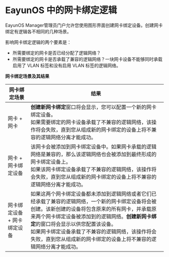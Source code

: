 # EayunOS 中的网卡绑定逻辑

EayunOS Manager管理员门户允许您使用图形界面创建网卡绑定设备。创建网卡绑定有逻辑各不相同的几种场景。

影响网卡绑定逻辑的两个要素是：

* 所需要绑定的网卡是否已经分配了逻辑网络？
* 所需要绑定的网卡是否承载了兼容的逻辑网络？一块网卡设备不能够同时承载启用了 VLAN 标签和没有启用 VLAN 标签的逻辑网络。

**网卡绑定场景及其结果**

|网卡绑定场景|结果|
|------------|----|
|网卡 + 网卡|**创建新网卡绑定**窗口将会显示，您可以配置一个新的网卡绑定设备。<br />如果需要绑定的网卡设备承载了不兼容的逻辑网络，该操作将会失败，直到您从组成新的网卡绑定的设备上将不兼容的逻辑网络分离才能成功。|
|网卡 + 网卡绑定设备|该网卡会被添加到网卡绑定设备中。如果网卡承载的逻辑网络是兼容的，那么该逻辑网络也会被添加到最终形成的网卡绑定设备上。<br />如果该网卡绑定设备承载了不兼容的逻辑网络，该操作将会失败，直到您从组成新的网卡绑定的设备上将不兼容的逻辑网络分离才能成功。|
|网卡绑定设备 + 网卡绑定设备|如果这两个网卡绑定设备都未添加到逻辑网络或者它们已经承载了兼容的逻辑网络，一个新的网卡绑定设备将会被创建。该新创建的设备将包含原来的所有网卡，并承载原来两个网卡绑定设备被添加到的逻辑网络。**创建新网卡绑定**的窗口将会显示以供您配置该设备。<br />如果网卡绑定设备承载了不兼容的逻辑网络，该操作将会失败，直到您从组成新的网卡绑定的设备上将不兼容的逻辑网络分离才能成功。|
